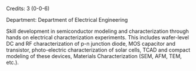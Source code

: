 Credits: 3 (0-0-6)

Department: Department of Electrical Engineering

Skill development in semiconductor modeling and characterization through hands on electrical characterization experiments. This includes wafer-level DC and RF characterization of p-n junction diode, MOS capacitor and transistor, photo-electric characterization of solar cells, TCAD and compact modeling of these devices, Materials Characterization (SEM, AFM, TEM, etc.).